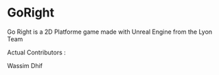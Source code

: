 # GoRight

Go Right is a 2D Platforme game made with Unreal Engine from the Lyon Team

Actual Contributors :

Wassim Dhif
